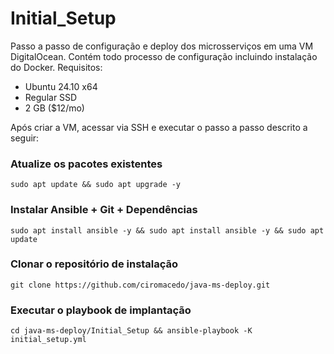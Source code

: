 # Initial_Setup

Passo a passo de configuração e deploy dos microsserviços em uma VM DigitalOcean. Contém todo processo de configuração incluindo instalação do Docker.
Requisitos:
- Ubuntu 24.10 x64
- Regular SSD
- 2 GB ($12/mo)

Após criar a VM, acessar via SSH e executar o passo a passo descrito a seguir:

### Atualize os pacotes existentes
```
sudo apt update && sudo apt upgrade -y
```

### Instalar Ansible + Git + Dependências
```
sudo apt install ansible -y && sudo apt install ansible -y && sudo apt update 
```

### Clonar o repositório de instalação
```
git clone https://github.com/ciromacedo/java-ms-deploy.git
```

### Executar o playbook de implantação
```
cd java-ms-deploy/Initial_Setup && ansible-playbook -K initial_setup.yml
```